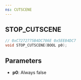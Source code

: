 ```yaml
---
ns: CUTSCENE
---
```

## STOP_CUTSCENE

```c
// 0xC7272775B4DC786E 0x5EE84DC7
void STOP_CUTSCENE(BOOL p0);
```

## Parameters
* **p0**: Always false

